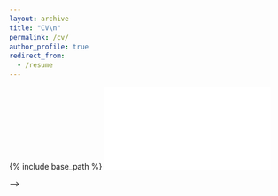 ```yaml
---
layout: archive
title: "CV\n"
permalink: /cv/
author_profile: true
redirect_from:
  - /resume
---
```


{% include base_path %}
![Alt](CV.pdf)

<!--   
Talks
======
  <ul>{% for post in site.talks reversed %}
    {% include archive-single-talk-cv.html  %}
  {% endfor %}</ul>
   -->
<!-- Teaching
======
  <ul>{% for post in site.teaching reversed %}
    {% include archive-single-cv.html %}
  {% endfor %}</ul>
  
<!-- Service and leadership
======
* Currently signed in to 43 different slack teams --> -->
